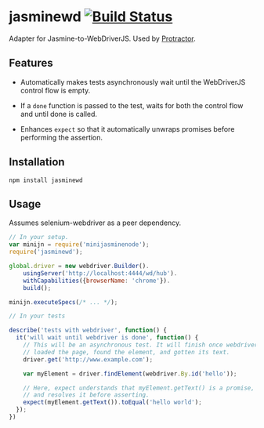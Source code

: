 jasminewd [![Build Status](https://travis-ci.org/angular/jasminewd.png?branch=master)](https://travis-ci.org/angular/jasminewd)
=========

Adapter for Jasmine-to-WebDriverJS. Used by [Protractor](http://www.github.com/angular/protractor).


Features
--------

 - Automatically makes tests asynchronously wait until the WebDriverJS control flow is empty.

 - If a `done` function is passed to the test, waits for both the control flow and until done is called.

 - Enhances `expect` so that it automatically unwraps promises before performing the assertion.

Installation
------------
```
npm install jasminewd
```

Usage
-----

Assumes selenium-webdriver as a peer dependency.

```js
// In your setup.
var minijn = require('minijasminenode');
require('jasminewd');

global.driver = new webdriver.Builder().
    usingServer('http://localhost:4444/wd/hub').
    withCapabilities({browserName: 'chrome'}).
    build();

minijn.executeSpecs(/* ... */);

// In your tests

describe('tests with webdriver', function() {
  it('will wait until webdriver is done', function() {
    // This will be an asynchronous test. It will finish once webdriver has
    // loaded the page, found the element, and gotten its text.
    driver.get('http://www.example.com');

    var myElement = driver.findElement(webdriver.By.id('hello'));

    // Here, expect understands that myElement.getText() is a promise,
    // and resolves it before asserting.
    expect(myElement.getText()).toEqual('hello world');
  });
})
```
